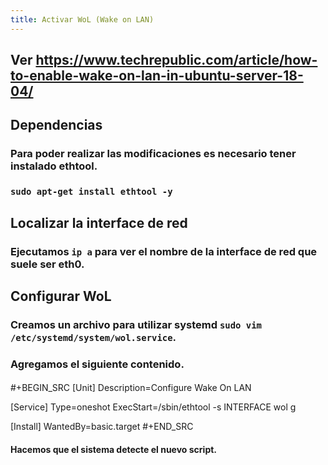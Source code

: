 ```yaml
---
title: Activar WoL (Wake on LAN)
---
```


## Ver https://www.techrepublic.com/article/how-to-enable-wake-on-lan-in-ubuntu-server-18-04/
## Dependencias
### Para poder realizar las modificaciones es necesario tener instalado ethtool.
### `sudo apt-get install ethtool -y`
## Localizar la interface de red
### Ejecutamos `ip a` para ver el nombre de la interface de red que suele ser **eth0**.
## Configurar WoL
### Creamos un archivo para utilizar systemd `sudo vim /etc/systemd/system/wol.service`.
### Agregamos el siguiente contenido.
####
#+BEGIN_SRC 
[Unit]
Description=Configure Wake On LAN

[Service]
Type=oneshot
ExecStart=/sbin/ethtool -s INTERFACE wol g

[Install]
WantedBy=basic.target
#+END_SRC
#### Hacemos que el sistema detecte el nuevo script.
